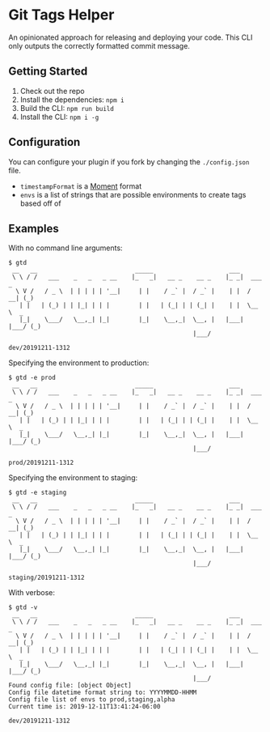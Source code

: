 # Git Tags Helper
An opinionated approach for releasing and deploying your code. This CLI only outputs the correctly formatted commit message.

## Getting Started

 1. Check out the repo
 2. Install the dependencies: `npm i`
 3. Build the CLI: `npm run build`
 4. Install the CLI: `npm i -g`

## Configuration

You can configure your plugin if you fork by changing the `./config.json` file.
 - `timestampFormat` is a [Moment](https://momentjs.com/docs/#/parsing/string-format/) format
 - `envs` is a list of strings that are possible environments to create tags based off of

## Examples

With no command line arguments:
```
$ gtd
 __   __                           _____                     ___
 \ \ / /   ___    _   _   _ __    |_   _|   __ _    __ _    |_ _|  ___   _
  \ V /   / _ \  | | | | | '__|     | |    / _` |  / _` |    | |  / __| (_)
   | |   | (_) | | |_| | | |        | |   | (_| | | (_| |    | |  \__ \  _
   |_|    \___/   \__,_| |_|        |_|    \__,_|  \__, |   |___| |___/ (_)
                                                   |___/

dev/20191211-1312

```

Specifying the environment to production:
```
$ gtd -e prod
 __   __                           _____                     ___
 \ \ / /   ___    _   _   _ __    |_   _|   __ _    __ _    |_ _|  ___   _
  \ V /   / _ \  | | | | | '__|     | |    / _` |  / _` |    | |  / __| (_)
   | |   | (_) | | |_| | | |        | |   | (_| | | (_| |    | |  \__ \  _
   |_|    \___/   \__,_| |_|        |_|    \__,_|  \__, |   |___| |___/ (_)
                                                   |___/

prod/20191211-1312

```

Specifying the environment to staging:

```
$ gtd -e staging
 __   __                           _____                     ___
 \ \ / /   ___    _   _   _ __    |_   _|   __ _    __ _    |_ _|  ___   _
  \ V /   / _ \  | | | | | '__|     | |    / _` |  / _` |    | |  / __| (_)
   | |   | (_) | | |_| | | |        | |   | (_| | | (_| |    | |  \__ \  _
   |_|    \___/   \__,_| |_|        |_|    \__,_|  \__, |   |___| |___/ (_)
                                                   |___/

staging/20191211-1312

```

With verbose:
```
$ gtd -v
 __   __                           _____                     ___
 \ \ / /   ___    _   _   _ __    |_   _|   __ _    __ _    |_ _|  ___   _
  \ V /   / _ \  | | | | | '__|     | |    / _` |  / _` |    | |  / __| (_)
   | |   | (_) | | |_| | | |        | |   | (_| | | (_| |    | |  \__ \  _
   |_|    \___/   \__,_| |_|        |_|    \__,_|  \__, |   |___| |___/ (_)
                                                   |___/
Found config file: [object Object]
Config file datetime format string to: YYYYMMDD-HHMM
Config file list of envs to prod,staging,alpha
Current time is: 2019-12-11T13:41:24-06:00

dev/20191211-1312

```